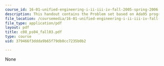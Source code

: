 ```yaml
---
course_id: 16-01-unified-engineering-i-ii-iii-iv-fall-2005-spring-2006
description: This handout contains the Problem set based on Ada95 program for date.
file_location: /coursemedia/16-01-unified-engineering-i-ii-iii-iv-fall-2005-spring-2006/379466f3ddda9b65f79db0cc7235b0b2_c08_ps04_fall03.pdf
file_type: application/pdf
layout: pdf
title: c08_ps04_fall03.pdf
type: course
uid: 379466f3ddda9b65f79db0cc7235b0b2

---
```

None
